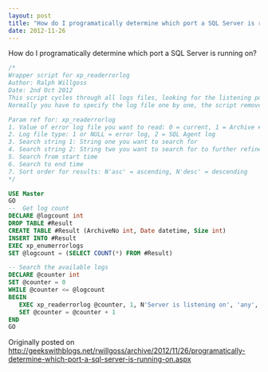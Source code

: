 ```yaml
---
layout: post
title: "How do I programatically determine which port a SQL Server is running on?"
date: 2012-11-26
---
```


How do I programatically determine which port a SQL Server is running on?

``` sql
/*
Wrapper script for xp_readerrorlog
Author: Ralph Willgoss
Date: 2nd Oct 2012
This script cycles through all logs files, looking for the listening port.
Normally you have to specify the log file one by one, the script removes the need for that.

Param ref for: xp_readerrorlog
1. Value of error log file you want to read: 0 = current, 1 = Archive #1, 2 = Archive #2, etc...
2. Log file type: 1 or NULL = error log, 2 = SQL Agent log
3. Search string 1: String one you want to search for
4. Search string 2: String two you want to search for to further refine the results
5. Search from start time
6. Search to end time
7. Sort order for results: N'asc' = ascending, N'desc' = descending
*/

USE Master
GO
--  Get log count
DECLARE @logcount int
DROP TABLE #Result
CREATE TABLE #Result (ArchiveNo int, Date datetime, Size int)
INSERT INTO #Result
EXEC xp_enumerrorlogs
SET @logcount = (SELECT COUNT(*) FROM #Result)

-- Search the available logs
DECLARE @counter int
SET @counter = 0
WHILE @counter <= @logcount
BEGIN
   EXEC xp_readerrorlog @counter, 1, N'Server is listening on', 'any', NULL, NULL, N'asc'
   SET @counter = @counter + 1
END
GO
```

Originally posted on http://geekswithblogs.net/rwillgoss/archive/2012/11/26/programatically-determine-which-port-a-sql-server-is-running-on.aspx
